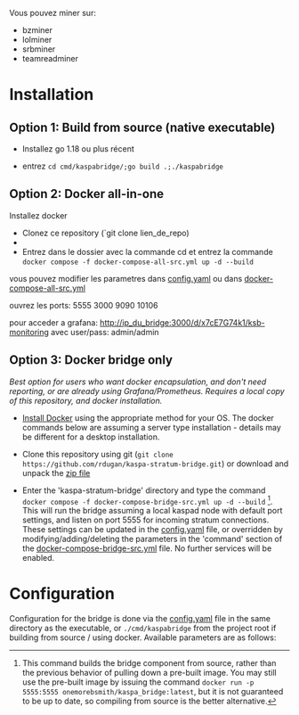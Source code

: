 Vous pouvez miner sur:
* bzminer
* lolminer
* srbminer
* teamreadminer




# Installation

## Option 1: Build from source (native executable)

* Installez go 1.18 ou plus récent

* entrez `cd cmd/kaspabridge/;go build .;./kaspabridge`

## Option 2: Docker all-in-one


Installez docker

* Clonez ce repository (`git clone lien_de_repo)
* 
* Entrez dans le dossier avec la commande cd  et entrez la commande `docker compose -f docker-compose-all-src.yml up -d --build` 

vous pouvez modifier les parametres dans [config.yaml](cmd/kaspabridge/config.yaml) ou dans  [docker-compose-all-src.yml](docker-compose-all-src.yml) 

ouvrez les ports:
5555
3000
9090
10106

pour acceder a grafana: <http://ip_du_bridge:3000/d/x7cE7G74k1/ksb-monitoring> avec user/pass: admin/admin


## Option 3: Docker bridge only

*Best option for users who want docker encapsulation, and don't need reporting, or are already using Grafana/Prometheus.  Requires a local copy of this repository, and docker installation.*

* [Install Docker](https://docs.docker.com/engine/install/) using the appropriate method for your OS.  The docker commands below are assuming a server type installation - details may be different for a desktop installation.

* Clone this repository using git (`git clone https://github.com/rdugan/kaspa-stratum-bridge.git`) or download and unpack the [zip file](https://github.com/rdugan/kaspa-stratum-bridge/archive/refs/heads/main.zip)

* Enter the 'kaspa-stratum-bridge' directory and type the command `docker compose -f docker-compose-bridge-src.yml up -d --build` [^2]. This will run the bridge assuming a local kaspad node with default port settings, and listen on port 5555 for incoming stratum connections.  These settings can be updated in the [config.yaml](cmd/kaspabridge/config.yaml) file, or overridden by modifying/adding/deleting the parameters in the 'command' section of the [docker-compose-bridge-src.yml](docker-compose-bridge-src.yml) file.  No further services will be enabled.

[^2]: This command builds the bridge component from source, rather than the previous behavior of pulling down a pre-built image.  You may still use the pre-built image by issuing the command `docker run -p 5555:5555 onemorebsmith/kaspa_bridge:latest`, but it is not guaranteed to be up to date, so compiling from source is the better alternative.


# Configuration

Configuration for the bridge is done via the [config.yaml](cmd/kaspabridge/config.yaml) file in the same directory as the executable, or `./cmd/kaspabridge` from the project root if building from source / using docker.  Available parameters are as follows:



